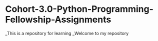 # Cohort-3.0-Python-Programming-Fellowship-Assignments
_This is a repository for learning
_Welcome to my repository
